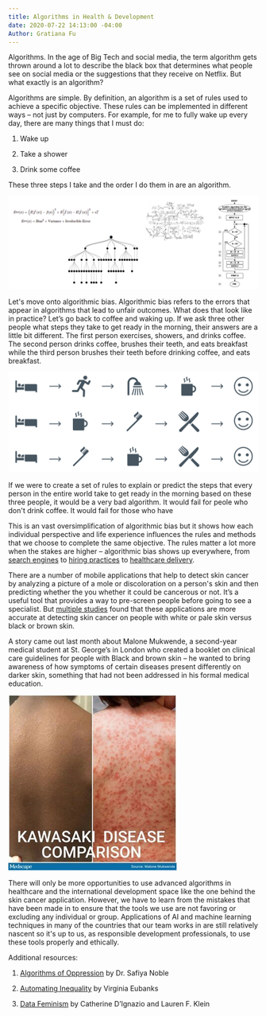 ```yaml
---
title: Algorithms in Health & Development
date: 2020-07-22 14:13:00 -04:00
Author: Gratiana Fu
---
```


Algorithms. In the age of Big Tech and social media, the term algorithm gets thrown around a lot to describe the black box that determines what people see on social media or the suggestions that they receive on Netflix. But what exactly is an algorithm?

<!--more-->

Algorithms are simple. By definition, an algorithm is a set of rules used to achieve a specific objective. These rules can be implemented in different ways – not just by computers. For example, for me to fully wake up every day, there are many things that I must do:

1. Wake up

2. Take a shower

3. Drink some coffee

These three steps I take and the order I do them in are an algorithm.

![algorithms.PNG](/uploads/algorithms.PNG)

Let's move onto algorithmic bias. Algorithmic bias refers to the errors that appear in algorithms that lead to unfair outcomes. What does that look like in practice? Let’s go back to coffee and waking up. If we ask three other people what steps they take to get ready in the morning, their answers are a little bit different. The first person exercises, showers, and drinks coffee. The second person drinks coffee, brushes their teeth, and eats breakfast while the third person brushes their teeth before drinking coffee, and eats breakfast.

![icons.PNG](/uploads/icons.PNG)

If we were to create a set of rules to explain or predict the steps that every person in the entire world take to get ready in the morning based on these three people, it would be a very bad algorithm. It would fail for peole who don't drink coffee. It would fail for those who have 

This is an vast oversimplification of algorithmic bias but it shows how each individual perspective and life experience influences the rules and methods that we choose to complete the same objective. The rules matter a lot more when the stakes are higher – algorithmic bias shows up everywhere, from [search engines](https://time.com/5318918/search-results-engine-google-bias-trusted-sources/) to [hiring practices](https://resources.workable.com/stories-and-insights/unconscious-bias-in-recruitment) to [healthcare delivery](https://news.uchicago.edu/story/health-care-prediction-algorithm-biased-against-black-patients-study-finds).

There are a number of mobile applications that help to detect skin cancer by analyzing a picture of a mole or discoloration on a person's skin and then predicting whether the  you whether it could be cancerous or not. It’s a useful tool that provides a way to pre-screen people before going to see a specialist. But [multiple studies](https://www.theatlantic.com/health/archive/2018/08/machine-learning-dermatology-skin-color/567619/) found that these applications are more accurate at detecting skin cancer on people with white or pale skin versus black or brown skin. 

A story came out last month about Malone Mukwende, a second-year medical student at St. George’s in London who created a booklet on clinical care guidelines for people with Black and brown skin – he wanted to bring awareness of how symptoms of certain diseases present differently on darker skin, something that had not been addressed in his formal medical education.

![ou_200710_bame_handbook_kawasaki_disease_malone_mukwende_575x600.jpg](/uploads/ou_200710_bame_handbook_kawasaki_disease_malone_mukwende_575x600.jpg)

There will only be more opportunities to use advanced algorithms in healthcare and the international development space like the one behind the skin cancer application. However, we have to learn from the mistakes that have been made in to ensure that the tools we use are not favoring or excluding any individual or group. Applications of AI and machine learning techniques in many of the countries that our team works in are still relatively nascent so it's up to us, as responsible development professionals, to use these tools properly and ethically. 

Additional resources:

1. [Algorithms of Oppression](https://nyupress.org/9781479837243/algorithms-of-oppression/) by Dr. Safiya Noble

2. [Automating Inequality](https://us.macmillan.com/books/9781250074317) by Virginia Eubanks

3. [Data Feminism](https://data-feminism.mitpress.mit.edu/) by Catherine D’Ignazio and Lauren F. Klein